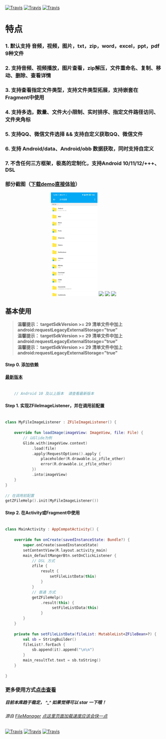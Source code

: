 [![Travis](https://img.shields.io/badge/ZFile-1.4.6-yellowgreen)](https://github.com/zippo88888888/ZFileManager)
[![Travis](https://img.shields.io/badge/API-21%2B-green)](https://github.com/zippo88888888/ZFileManager)
[![Travis](https://img.shields.io/badge/Apache-2.0-blue.svg)](https://www.apache.org/licenses/LICENSE-2.0)

# 特点

### 1. 默认支持 音频，视频，图片，txt，zip，word，excel，ppt，pdf 9种文件
### 2. 支持音频、视频播放，图片查看，zip解压，文件重命名、复制、移动、删除、查看详情
### 3. 支持查看指定文件类型，支持文件类型拓展，支持嵌套在Fragment中使用
### 4. 支持多选，数量、文件大小限制、实时排序、指定文件路径访问、文件夹角标
### 5. 支持QQ、微信文件选择 && 支持自定义获取QQ、微信文件
### 6. 支持 Android/data、Android/obb 数据获取，同时支持自定义
### 7. 不含任何三方框架，极高的定制化，支持Android 10/11/12/+++、DSL


### 部分截图（[下载demo直接体验](https://www.pgyer.com/Q13x)）
<div align="center">
<img src = "app/src/main/assets/s3.jpg" width=150 >
<img src = "app/src/main/assets/s0.jpg" width=150 >
<img src = "app/src/main/assets/s1.jpg" width=150 >
<img src = "app/src/main/assets/s2.jpg" width=150 >
</div>

## 基本使用

> **温馨提示： targetSdkVersion >= 29 清单文件中加上 android:requestLegacyExternalStorage="true"**  
> **温馨提示： targetSdkVersion >= 29 清单文件中加上 android:requestLegacyExternalStorage="true"**  
> **温馨提示： targetSdkVersion >= 29 清单文件中加上 android:requestLegacyExternalStorage="true"**


#### Step 0. 添加依赖

#### [最新版本](https://github.com/zippo88888888/ZFileManager/wiki/%E7%89%88%E6%9C%AC)

```groovy

    // Android 10 及以上版本  请查看最新版本

```

#### Step 1. 实现ZFileImageListener，并在调用前配置
```Kotlin

class MyFileImageListener : ZFileImageListener() {

    override fun loadImage(imageView: ImageView, file: File) {
        // 以Glide为例
        Glide.with(imageView.context)
            .load(file)
            .apply(RequestOptions().apply {
                placeholder(R.drawable.ic_zfile_other)
                error(R.drawable.ic_zfile_other)
            })
            .into(imageView)
    }
}

// 在调用前配置
getZFileHelp().init(MyFileImageListener())
```
#### Step 2. 在Activity或Fragment中使用

```kotlin

class MainActivity : AppCompatActivity() {

    override fun onCreate(savedInstanceState: Bundle?) {
        super.onCreate(savedInstanceState)
        setContentView(R.layout.activity_main)
        main_defaultMangerBtn.setOnClickListener {
            // DSL 方式 
            zfile { 
                result {
                    setFileListData(this)
                }
            }
            // 普通 方式 
            getZFileHelp()
                .result(this) {
                     setFileListData(this)
                }
        }
    }
    
    private fun setFileListData(fileList: MutableList<ZFileBean>?) {
        val sb = StringBuilder()
        fileList?.forEach {
            sb.append(it).append("\n\n")
        }
        main_resultTxt.text = sb.toString()
    }

}


```

### 更多使用方式[点击查看](https://github.com/zippo88888888/ZFileManager/wiki)


 
##### 目前本库趋于稳定， ^_^ 如果觉得可以 star 一下哦！
###### 源自 [FileManager](https://github.com/zippo88888888/FileManager)  [点这里页面加载速度应该会快一点](https://blog.csdn.net/qq_28322987/article/details/81384886)


[![Travis](https://img.shields.io/badge/ZFile-1.4.6-yellowgreen)](https://github.com/zippo88888888/ZFileManager)
[![Travis](https://img.shields.io/badge/API-21%2B-green)](https://github.com/zippo88888888/ZFileManager)
[![Travis](https://img.shields.io/badge/Apache-2.0-blue.svg)](https://www.apache.org/licenses/LICENSE-2.0)



 
